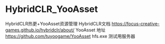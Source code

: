 # HybridCLR_YooAsset
HybridCLR热更+YooAsset资源管理
HybridCLR文档 https://focus-creative-games.github.io/hybridclr/about/
YooAsset 地址 https://github.com/tuyoogame/YooAsset
hfs.exe 测试用服务器